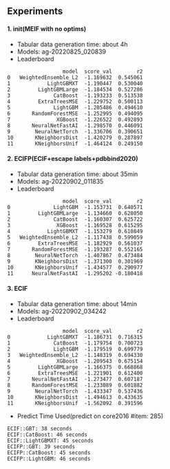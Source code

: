 ## Experiments
#### 1. init(MEIF with no optims)
- Tabular data generation time: about 4h
- Models: ag-20220825_020839
- Leaderboard
```angular2html
                  model  score_val        r2
0   WeightedEnsemble_L2  -1.169632  0.545061
1            LightGBMXT  -1.190447  0.530040
2         LightGBMLarge  -1.184534  0.527286
3              CatBoost  -1.193233  0.513538
4         ExtraTreesMSE  -1.229752  0.500113
5              LightGBM  -1.205486  0.494610
6       RandomForestMSE  -1.252995  0.494095
7               XGBoost  -1.226522  0.492893
8       NeuralNetFastAI  -1.298570  0.446091
9        NeuralNetTorch  -1.336706  0.390651
10       KNeighborsDist  -1.420279  0.287897
11       KNeighborsUnif  -1.464124  0.249150
```

#### 2. ECIFP(ECIF+escape labels+pdbbind2020)
- Tabular data generation time: about 35min
- Models: ag-20220902_011835
- Leaderboard
```angular2html
                  model  score_val        r2
0              LightGBM  -1.153731  0.640571
1         LightGBMLarge  -1.134660  0.628050
2              CatBoost  -1.160307  0.625722
3               XGBoost  -1.169528  0.615295
4            LightGBMXT  -1.153279  0.610849
5   WeightedEnsemble_L2  -1.117438  0.599059
6         ExtraTreesMSE  -1.182929  0.561037
7       RandomForestMSE  -1.193287  0.552165
8        NeuralNetTorch  -1.407867  0.473484
9        KNeighborsDist  -1.371300  0.301969
10       KNeighborsUnif  -1.434577  0.290977
11      NeuralNetFastAI  -1.295202 -0.180418
```

#### 3. ECIF
- Tabular data generation time: about 14min
- Models: ag-20220902_034242
- Leaderboard
```angular2html
                  model  score_val        r2
0            LightGBMXT  -1.186731  0.716315
1              CatBoost  -1.179754  0.700723
2              LightGBM  -1.179519  0.699779
3   WeightedEnsemble_L2  -1.148319  0.694330
4               XGBoost  -1.209543  0.675154
5         LightGBMLarge  -1.166375  0.668868
6         ExtraTreesMSE  -1.221901  0.612400
7       NeuralNetFastAI  -1.273477  0.607187
8       RandomForestMSE  -1.233089  0.601882
9        NeuralNetTorch  -1.433347  0.537436
10       KNeighborsDist  -1.494613  0.433635
11       KNeighborsUnif  -1.562092  0.391596
```

- Predict Time Used(predict on core2016 #item: 285)
```angular2html
ECIF::GBT: 38 seconds
ECIF::CatBoost: 46 seconds
ECIF::LightGBMXT: 45 seconds
ECIFP::GBT: 39 seconds
ECIFP::CatBoost: 45 seconds
ECIFP::LightGBM: 46 seconds
```
